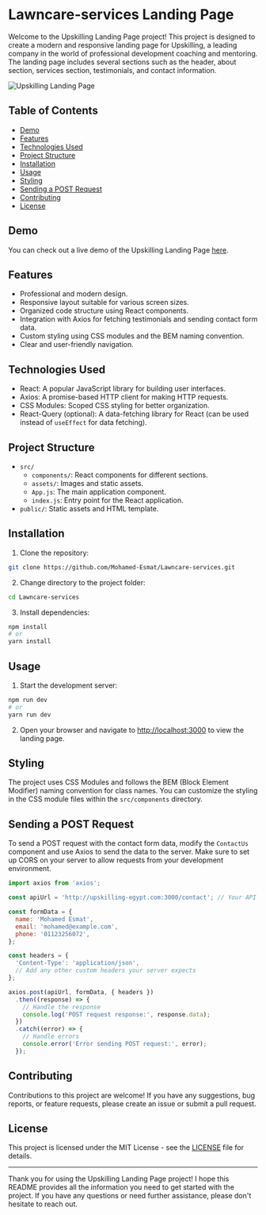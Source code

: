 # Lawncare-services Landing Page

Welcome to the Upskilling Landing Page project! This project is designed to create a modern and responsive landing page for Upskilling, a leading company in the world of professional development coaching and mentoring. The landing page includes several sections such as the header, about section, services section, testimonials, and contact information.

![Upskilling Landing Page]([header-image.jpg](https://res.cloudinary.com/tawfeer/image/upload/v1697752507/Lawncare-services_pouwmv.png))

## Table of Contents

- [Demo](#demo)
- [Features](#features)
- [Technologies Used](#technologies-used)
- [Project Structure](#project-structure)
- [Installation](#installation)
- [Usage](#usage)
- [Styling](#styling)
- [Sending a POST Request](#sending-a-post-request)
- [Contributing](#contributing)
- [License](#license)

## Demo

You can check out a live demo of the Upskilling Landing Page [here]([https://your-demo-url.com](https://lawnservices-esmat.netlify.app)).

## Features

- Professional and modern design.
- Responsive layout suitable for various screen sizes.
- Organized code structure using React components.
- Integration with Axios for fetching testimonials and sending contact form data.
- Custom styling using CSS modules and the BEM naming convention.
- Clear and user-friendly navigation.

## Technologies Used

- React: A popular JavaScript library for building user interfaces.
- Axios: A promise-based HTTP client for making HTTP requests.
- CSS Modules: Scoped CSS styling for better organization.
- React-Query (optional): A data-fetching library for React (can be used instead of `useEffect` for data fetching).

## Project Structure

- `src/`
  - `components/`: React components for different sections.
  - `assets/`: Images and static assets.
  - `App.js`: The main application component.
  - `index.js`: Entry point for the React application.
- `public/`: Static assets and HTML template.

## Installation

1. Clone the repository:

```bash
git clone https://github.com/Mohamed-Esmat/Lawncare-services.git
```

2. Change directory to the project folder:

```bash
cd Lawncare-services
```

3. Install dependencies:

```bash
npm install
# or
yarn install
```

## Usage

1. Start the development server:

```bash
npm run dev
# or
yarn run dev
```

2. Open your browser and navigate to [http://localhost:3000](http://localhost:3000) to view the landing page.

## Styling

The project uses CSS Modules and follows the BEM (Block Element Modifier) naming convention for class names. You can customize the styling in the CSS module files within the `src/components` directory.

## Sending a POST Request

To send a POST request with the contact form data, modify the `ContactUs` component and use Axios to send the data to the server. Make sure to set up CORS on your server to allow requests from your development environment.

```javascript
import axios from 'axios';

const apiUrl = 'http://upskilling-egypt.com:3000/contact'; // Your API endpoint

const formData = {
  name: 'Mohamed Esmat',
  email: 'mohamed@example.com',
  phone: '01123256072',
};

const headers = {
  'Content-Type': 'application/json',
  // Add any other custom headers your server expects
};

axios.post(apiUrl, formData, { headers })
  .then((response) => {
    // Handle the response
    console.log('POST request response:', response.data);
  })
  .catch((error) => {
    // Handle errors
    console.error('Error sending POST request:', error);
  });
```

## Contributing

Contributions to this project are welcome! If you have any suggestions, bug reports, or feature requests, please create an issue or submit a pull request.

## License

This project is licensed under the MIT License - see the [LICENSE](LICENSE) file for details.

---

Thank you for using the Upskilling Landing Page project! I hope this README provides all the information you need to get started with the project. If you have any questions or need further assistance, please don't hesitate to reach out.
